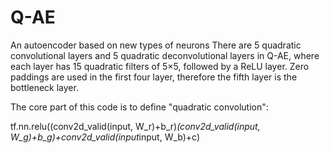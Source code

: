 # Q-AE
An autoencoder based on new types of neurons
There are 5 quadratic convolutional layers and 5 quadratic deconvolutional layers in Q-AE, 
where each layer has 15 quadratic filters of 5×5, followed by a ReLU layer. Zero paddings are used in the first four layer, 
therefore the fifth layer is the bottleneck layer. 

The core part of this code is to define "quadratic convolution":

tf.nn.relu((conv2d_valid(input, W_r)+b_r)*(conv2d_valid(input, W_g)+b_g)+conv2d_valid(input*input, W_b)+c) 


